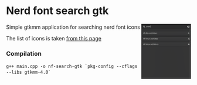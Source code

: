# Nerd font search gtk

Simple gtkmm application for searching nerd font icons
<img src="screenshot.png" align="right" height="150"/>

The list of icons is taken [from this page](https://www.nerdfonts.com/cheat-sheet)

### Compilation

```
g++ main.cpp -o nf-search-gtk `pkg-config --cflags --libs gtkmm-4.0`
```
